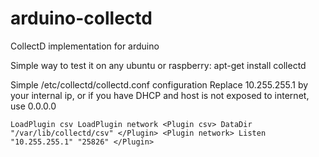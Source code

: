 # arduino-collectd
CollectD implementation for arduino

Simple way to test it on any ubuntu or raspberry:
apt-get install collectd

Simple /etc/collectd/collectd.conf configuration
Replace 10.255.255.1 by your internal ip, or if you have DHCP and host is not exposed to internet, use 0.0.0.0

`
LoadPlugin csv
LoadPlugin network
<Plugin csv>
	DataDir "/var/lib/collectd/csv"
</Plugin>
<Plugin network>
	Listen "10.255.255.1" "25826"
</Plugin>
`
